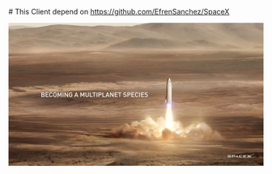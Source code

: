 # This Client depend on https://github.com/EfrenSanchez/SpaceX

![screen](./src/assets/landing.jpg)
